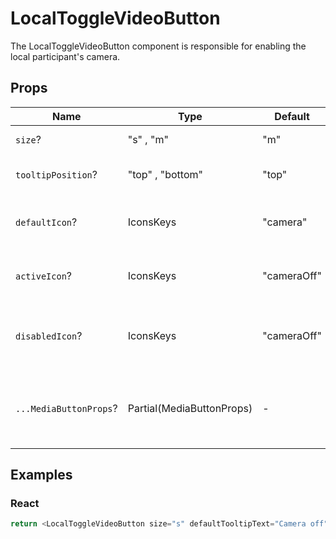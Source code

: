 # LocalToggleVideoButton

The LocalToggleVideoButton component is responsible for enabling the local participant's camera.

## Props

| Name                   | Type                      | Default     | Description                                                  |
| ---------------------- | ------------------------- | ----------- | ------------------------------------------------------------ |
| `size`?                | "s" , "m"                 | "m"         | The size of the button.                                      |
| `tooltipPosition`?     | "top" , "bottom"          | "top"       | The position of the tooltip.                                 |
| `defaultIcon`?         | IconsKeys                 | "camera"    | The Icon of an default state of the button.                  |
| `activeIcon`?          | IconsKeys                 | "cameraOff" | The Icon of an active state of the button.                   |
| `disabledIcon`?        | IconsKeys                 | "cameraOff" | The Icon of the disabled state of the button.                |
| `...MediaButtonProps`? | Partial(MediaButtonProps) | -           | Props that will be passed to the root of the button element. |

## Examples

### React

```javascript
return <LocalToggleVideoButton size="s" defaultTooltipText="Camera off" />;
```
